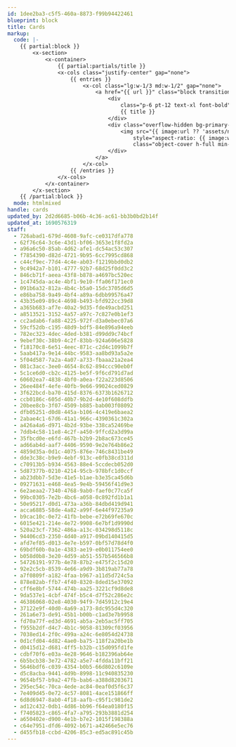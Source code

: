 ```yaml
---
id: 1dee2ba3-c5f5-460a-8873-f99b94422461
blueprint: block
title: Cards
markup:
  code: |-
    {{ partial:block }}
        <x-section>
            <x-container>
                {{ partial:partials/title }}
                <x-cols class="justify-center" gap="none">
                    {{ entries }}
                        <x-col class="lg:w-1/3 md:w-1/2" gap="none">
                            <a href="{{ url }}" class="block transition hover:shadow-xl hover:bg-primary hover:text-white bg-primary-50 group">
                                <div
                                    class="p-6 pt-12 text-xl font-bold">
                                    {{ title }}
                                </div>
                                <div class="overflow-hidden bg-primary-100" style="padding-top: 66%">
                                    <img src="{{ image:url ?? 'assets/no_asset.png' }}" alt="{{ image:alt }}"
                                        style="aspect-ratio: {{ image:width }} / {{ image:height }}; object-position: {{ image:focus_css }};"
                                        class="object-cover h-full min-w-full transition-all group-hover:scale-105 fill-parent ">
                                </div>
                            </a>
                        </x-col>
                    {{ /entries }}
                </x-cols>
            </x-container>
        </x-section>
    {{ /partial:block }}
  mode: htmlmixed
handle: cards
updated_by: 2d2d6685-b06b-4c36-ac61-bb3b0bd2b14f
updated_at: 1690576319
staff:
  - 726abad1-679d-4608-9afc-ce0317dfa778
  - 62f76c64-3c6e-43d1-bf06-3653e1f8fd2a
  - a96a6c50-85ab-4d62-afe1-dc54ac53c307
  - f7854390-d82d-4721-9b95-6cc7995cd868
  - c44cf9ec-77d4-4c4e-ab03-f1219bbd0db2
  - 9c4942a7-b101-4777-92b7-68d25f0dd3c2
  - 846cb71f-aeea-43f8-b878-a4697bc520ec
  - 1c4745da-ac4e-4bf1-9e10-ffa06f171ec0
  - 091b6a32-812a-4b4c-b5a0-15dc3705d6d5
  - e86ba758-9a49-4bf4-a89a-6dbb99576a47
  - 43b35e09-89c4-4698-b493-bfd922cc39d8
  - a365b683-af7e-40a2-9d35-fde49acbd251
  - a8513521-3152-4a57-a97c-7c827e0b1ef3
  - cc2adab6-fa88-4225-972f-d3a0ebec07a6
  - 59cf52db-c195-48d9-bdf5-84e896a94eeb
  - 782ec323-4dec-4ded-b381-d99dd9c74bcf
  - 9ebef30c-38b9-4c2f-83bb-924a606e5828
  - f18170c8-6e51-4eec-871c-c2d4c1099b7f
  - 5aab417a-9e14-44bc-9583-aa8bd93a5a2e
  - 5f04d587-7a2a-4a07-a733-fbaaa21a2ea4
  - 081c3acc-3ee0-4654-8c62-894ccc90eb0f
  - 5c1ce6d0-cb2c-4125-be5f-9f6cd791d7ad
  - 60602ea7-4838-4bf0-a0ea-f22a223d8506
  - 26ee484f-4efe-40fb-9e66-99024ced0829
  - 3f622bcd-ba70-415d-8376-6373b1626712
  - ccb0186c-605d-40b7-9b2d-4e10f608ddfb
  - 20bee8cb-3f07-4509-b885-bab003f08092
  - dfb05251-d0d8-445a-b106-4c419e6baea2
  - 2abae4c1-67d6-41a1-966c-4390361c302a
  - a426a4a6-d971-4b2d-93be-338ca52469be
  - 7ddb4c58-11e8-4c2f-a450-9ffcd2a3d99a
  - 35fbcd0e-e6fd-467b-b2b9-2b8ac673ce45
  - ad66ab4d-aaf7-4406-9590-9e2e764b86e2
  - 4859d35a-0d1c-4075-876e-746c8431be49
  - dde3c38c-b9e9-4ebf-913c-e0fb38cd311d
  - c70913b5-b934-4563-88e4-5ccdecb052d0
  - 5d87377b-0210-4214-95cb-978bfc1d0ccf
  - ab23dbb7-5d3e-41e5-b1ae-b3e35ca45d6b
  - 09271631-e468-4ea5-9e4b-59456f41d9e3
  - 6e2aeaa2-7340-4768-9ab0-faef0c77ca5f
  - 99bc0305-7e2b-4bc6-a058-0c892fd1b1a1
  - 50e95217-d0d1-473a-a36b-84dbd419d941
  - acca6885-58de-4a82-a99f-6e44f97235a9
  - b9cac10c-0e72-41fb-bebe-e72b69fe670c
  - 6015e421-214e-4e72-9908-6e7bf1d9990d
  - 520a23cf-7362-486a-a13c-034298d5118c
  - 94406cd3-2350-4d40-a917-09bd140415d5
  - afd7ef85-d013-4e7e-b597-0bf57d78d4f0
  - 69bdf60b-0a1e-4383-ae19-e0b011754ee0
  - b058d0b8-3e20-4d59-ab51-557b546566b8
  - 54726191-977b-4e78-87b2-e475f2c15d20
  - 92e2c5cb-8539-4e66-a9d9-3b819ab77a78
  - a7f0809f-a182-4faa-b967-a11d5d724c5a
  - 878e82ab-ffb7-4f40-8320-8ded15e37092
  - cff6e8bf-5744-474b-aa25-3221cf9d8de8
  - 9da537e1-4cbf-474f-b5c4-d7f52c286e2c
  - 46386068-02e8-4030-94f9-7d45912c19e4
  - 37122e9f-40d0-4a69-a173-8dc955d4c320
  - 261a6e73-de91-45b1-b00b-c1ad3e7b9958
  - fd70a77f-ed3d-4691-ab5a-2eb5ac5ff705
  - f955b2df-d4c7-4b1c-9058-81309cf03956
  - 7038ed14-2f0c-499a-a24c-6e8054d24738
  - 0d1cfd04-4d82-4ae0-ba75-118f2a20be1b
  - d0415d12-d681-4ff5-b32b-c15d095fd1fe
  - cdbf70f6-e03a-4e28-9646-b182396ab64e
  - 6b5bcb38-3e72-4782-a5e7-4fdda11bff21
  - 5646bdf6-c039-4354-b0b5-66d802c6109e
  - d5c8acba-9441-4d9b-8998-11c940835230
  - 9654bf57-b9a2-47fb-bab6-a388d8203671
  - 295ec54c-70ca-4ede-ac84-0eaf0d5f6c37
  - 7e409d45-0e72-4c57-8081-4ace151866ff
  - 6d8d6947-8ab0-4f18-aafb-c95f1c981de2
  - ad12c432-0db1-4d86-bb96-f64ea0180f15
  - f7405823-c865-4fa7-a795-293b3881d254
  - a650402e-d900-4e1b-b7e2-1015f198388a
  - c64e7951-dfd6-4092-b671-a42466e5ec76
  - d455fb18-ccbd-4206-85c3-ed5ac891c45b
---
```

